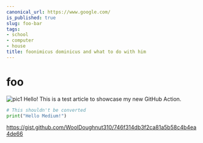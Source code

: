 ```yaml
---
canonical_url: https://www.google.com/
is_published: true
slug: foo-bar
tags:
- school
- computer
- house
title: foonimicus dominicus and what to do with him
---
```


# foo

![pic1](https://i.ibb.co/wK2bBtk/14956893075c.png)
Hello! This is a test article to showcase my new GitHub Action.

```python
# This shouldn't be converted
print("Hello Medium!")
```

https://gist.github.com/WoolDoughnut310/746f314db3f2ca81a5b58c4b4ea4de66